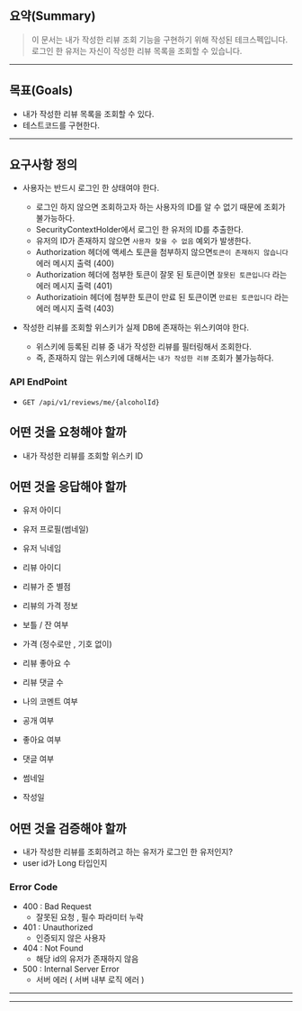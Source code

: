 ## 요약(Summary)

> 이 문서는 내가 작성한 리뷰 조회 기능을 구현하기 위해 작성된 테크스펙입니다.<br>
> 로그인 한 유저는 자신이 작성한 리뷰 목록을 조회할 수 있습니다. <br>
---------

## 목표(Goals)

- 내가 작성한 리뷰 목록을 조회할 수 있다.
- 테스트코드를 구현한다.

---------

## 요구사항 정의

- 사용자는 반드시 로그인 한 상태여야 한다.
  - 로그인 하지 않으면 조회하고자 하는 사용자의 ID를 알 수 없기 때문에 조회가 불가능하다.
  - SecurityContextHolder에서 로그인 한 유저의 ID를 추출한다.
  - 유저의 ID가 존재하지 않으면 `사용자 찾을 수 없음` 예외가 발생한다.
  - Authorization 헤더에 액세스 토큰을 첨부하지 않으면`토큰이 존재하지 않습니다` 에러 메시지 출력 (400)
  - Authorization 헤더에 첨부한 토큰이 잘못 된 토큰이면 `잘못된 토큰입니다` 라는 에러 메시지 출력 (401)
  - Authorizatioin 헤더에 첨부한 토큰이 만료 된 토큰이면 `만료된 토큰입니다` 라는 에러 메시지 출력 (403)

- 작성한 리뷰를 조회할 위스키가 실제 DB에 존재하는 위스키여야 한다.
  - 위스키에 등록된 리뷰 중 내가 작성한 리뷰를 필터링해서 조회한다.
  - 즉, 존재하지 않는 위스키에 대해서는 `내가 작성한 리뷰` 조회가 불가능하다.

### API EndPoint

- `GET /api/v1/reviews/me/{alcoholId}`

## 어떤 것을 요청해야 할까

- 내가 작성한 리뷰를 조회할 위스키 ID

## 어떤 것을 응답해야 할까

- 유저 아이디
- 유저 프로필(썸네일)
- 유저 닉네임

- 리뷰 아이디
- 리뷰가 준 별점
- 리뷰의 가격 정보
- 보틀 / 잔 여부
- 가격 (정수로만 , 기호 없이)
- 리뷰 좋아요 수
- 리뷰 댓글 수

- 나의 코멘트 여부
- 공개 여부
- 좋아요 여부
- 댓글 여부

- 썸네일
- 작성일

## 어떤 것을 검증해야 할까

- 내가 작성한 리뷰를 조회하려고 하는 유저가 로그인 한 유저인지?
- user id가 Long 타입인지

### **Error Code**

- 400 : Bad Request
  - 잘못된 요청 , 필수 파라미터 누락
- 401 : Unauthorized
  - 인증되지 않은 사용자
- 404 : Not Found
  - 해당 id의 유저가 존재하지 않음
- 500 : Internal Server Error
  - 서버 에러 ( 서버 내부 로직 에러 )

------

---------

